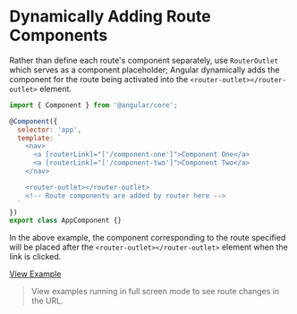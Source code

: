 # Dynamically Adding Route Components #

Rather than define each route's component separately, use `RouterOutlet` which serves as a component placeholder; Angular dynamically adds the component for the route being activated into the `<router-outlet></router-outlet>` element.

```javascript
import { Component } from '@angular/core';

@Component({
  selector: 'app',
  template: `
    <nav>
      <a [routerLink]="['/component-one']">Component One</a>
      <a [routerLink]="['/component-two']">Component Two</a>
    </nav>

    <router-outlet></router-outlet>
    <!-- Route components are added by router here -->
  `
})
export class AppComponent {}
```

In the above example, the component corresponding to the route specified will be placed after the `<router-outlet></router-outlet>` element when the link is clicked.

[View Example](https://plnkr.co/edit/odsZq1pL43HtWcUr0taJ?p=preview)

> View examples running in full screen mode to see route changes in the URL.
